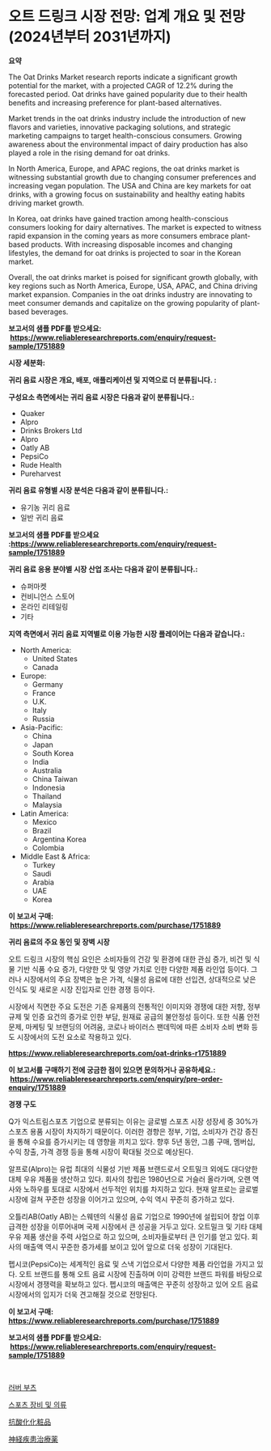 <p><h1>오트 드링크 시장 전망: 업계 개요 및 전망 (2024년부터 2031년까지)</h1></p><p><strong>요약</strong></p>
<p><p>The Oat Drinks Market research reports indicate a significant growth potential for the market, with a projected CAGR of 12.2% during the forecasted period. Oat drinks have gained popularity due to their health benefits and increasing preference for plant-based alternatives. </p><p>Market trends in the oat drinks industry include the introduction of new flavors and varieties, innovative packaging solutions, and strategic marketing campaigns to target health-conscious consumers. Growing awareness about the environmental impact of dairy production has also played a role in the rising demand for oat drinks.</p><p>In North America, Europe, and APAC regions, the oat drinks market is witnessing substantial growth due to changing consumer preferences and increasing vegan population. The USA and China are key markets for oat drinks, with a growing focus on sustainability and healthy eating habits driving market growth.</p><p>In Korea, oat drinks have gained traction among health-conscious consumers looking for dairy alternatives. The market is expected to witness rapid expansion in the coming years as more consumers embrace plant-based products. With increasing disposable incomes and changing lifestyles, the demand for oat drinks is projected to soar in the Korean market.</p><p>Overall, the oat drinks market is poised for significant growth globally, with key regions such as North America, Europe, USA, APAC, and China driving market expansion. Companies in the oat drinks industry are innovating to meet consumer demands and capitalize on the growing popularity of plant-based beverages.</p></p>
<p><strong>보고서의 샘플 PDF를 받으세요: &nbsp;<a href="https://www.reliableresearchreports.com/enquiry/request-sample/1751889">https://www.reliableresearchreports.com/enquiry/request-sample/1751889</a></strong></p>
<p><strong>시장 세분화:</strong></p>
<p><strong> 귀리 음료 시장은 개요, 배포, 애플리케이션 및 지역으로 더 분류됩니다. :</strong></p>
<p><strong>구성요소 측면에서는 귀리 음료 시장은 다음과 같이 분류됩니다.:</strong></p>
<p><ul><li>Quaker</li><li>Alpro</li><li>Drinks Brokers Ltd</li><li>Alpro</li><li>Oatly AB</li><li>PepsiCo</li><li>Rude Health</li><li>Pureharvest</li></ul></p>
<p><strong> 귀리 음료 유형별 시장 분석은 다음과 같이 분류됩니다.:</strong></p>
<p><ul><li>유기농 귀리 음료</li><li>일반 귀리 음료</li></ul></p>
<p><strong>보고서의 샘플 PDF를 받으세요 :<a href="https://www.reliableresearchreports.com/enquiry/request-sample/1751889">https://www.reliableresearchreports.com/enquiry/request-sample/1751889</a></strong></p>
<p><strong> 귀리 음료 응용 분야별 시장 산업 조사는 다음과 같이 분류됩니다.:</strong></p>
<p><ul><li>슈퍼마켓</li><li>컨비니언스 스토어</li><li>온라인 리테일링</li><li>기타</li></ul></p>
<p><strong>지역 측면에서 귀리 음료 지역별로 이용 가능한 시장 플레이어는 다음과 같습니다.:</strong></p>
<p><ul>
    <li>
        North America:
        <ul>
            <li>United States</li>
            <li>Canada</li>
        </ul>
    </li>
    <li>
        Europe:
        <ul>
            <li>Germany</li>
            <li>France</li>
            <li>U.K.</li>
            <li>Italy</li>
            <li>Russia</li>
        </ul>
    </li>
    <li>
        Asia-Pacific:
        <ul>
            <li>China</li>
            <li>Japan</li>
            <li>South Korea</li>
            <li>India</li>
            <li>Australia</li>
            <li>China Taiwan</li>
            <li>Indonesia</li>
            <li>Thailand</li>
            <li>Malaysia</li>
        </ul>
    </li>
    <li>
        Latin America:
        <ul>
            <li>Mexico</li>
            <li>Brazil</li>
            <li>Argentina Korea</li>
            <li>Colombia</li>
        </ul>
    </li>
    <li>
        Middle East & Africa:
        <ul>
            <li>Turkey</li>
            <li>Saudi</li>
            <li>Arabia</li>
            <li>UAE</li>
            <li>Korea</li>
        </ul>
    </li>
    </ul></p>
<p><strong>이 보고서 구매: &nbsp;<a href="https://www.reliableresearchreports.com/purchase/1751889">https://www.reliableresearchreports.com/purchase/1751889</a></strong></p>
<p><strong>귀리 음료의 주요 동인 및 장벽 시장</strong></p>
<p><p>오트 드링크 시장의 핵심 요인은 소비자들의 건강 및 환경에 대한 관심 증가, 비건 및 식물 기반 식품 수요 증가, 다양한 맛 및 영양 가치로 인한 다양한 제품 라인업 등이다. 그러나 시장에서의 주요 장벽은 높은 가격, 식물성 음료에 대한 선입견, 상대적으로 낮은 인식도 및 새로운 시장 진입자로 인한 경쟁 등이다.</p><p>시장에서 직면한 주요 도전은 기존 유제품의 전통적인 이미지와 경쟁에 대한 저항, 정부 규제 및 인증 요건의 증가로 인한 부담, 원재료 공급의 불안정성 등이다. 또한 식품 안전 문제, 마케팅 및 브랜딩의 어려움, 코로나 바이러스 팬데믹에 따른 소비자 소비 변화 등도 시장에서의 도전 요소로 작용하고 있다.</p></p>
<p><strong><a href="https://www.reliableresearchreports.com/oat-drinks-r1751889">https://www.reliableresearchreports.com/oat-drinks-r1751889</a></strong></p>
<p><strong>이 보고서를 구매하기 전에 궁금한 점이 있으면 문의하거나 공유하세요.: &nbsp;<a href="https://www.reliableresearchreports.com/enquiry/pre-order-enquiry/1751889">https://www.reliableresearchreports.com/enquiry/pre-order-enquiry/1751889</a></strong></p>
<p><strong>경쟁 구도</strong></p>
<p><p>Q가 익스트림스포츠 기업으로 분류되는 이유는 글로벌 스포츠 시장 성장세 중 30%가 스포츠 용품 시장이 차지하기 때문이다. 이러한 경향은 정부, 기업, 소비자가 건강 증진을 통해 수요를 증가시키는 데 영향을 끼치고 있다. 향후 5년 동안, 그룹 구매, 멤버십, 수익 창출, 가격 경쟁 등을 통해 시장이 확대될 것으로 예상된다. </p><p>알프로(Alpro)는 유럽 최대의 식물성 기반 제품 브랜드로서 오트밀크 외에도 대다양한 대체 우유 제품을 생산하고 있다. 회사의 창립은 1980년으로 거슬러 올라가며, 오랜 역사와 노하우를 토대로 시장에서 선두적인 위치를 차지하고 있다. 현재 알프로는 글로벌 시장에 걸쳐 꾸준한 성장을 이어가고 있으며, 수익 역시 꾸준히 증가하고 있다.</p><p>오틀리AB(Oatly AB)는 스웨덴의 식물성 음료 기업으로 1990년에 설립되어 창업 이후 급격한 성장을 이루어내며 국제 시장에서 큰 성공을 거두고 있다. 오트밀크 및 기타 대체 우유 제품 생산을 주력 사업으로 하고 있으며, 소비자들로부터 큰 인기를 얻고 있다. 회사의 매출액 역시 꾸준한 증가세를 보이고 있어 앞으로 더욱 성장이 기대된다.</p><p>펩시코(PepsiCo)는 세계적인 음료 및 스낵 기업으로서 다양한 제품 라인업을 가지고 있다. 오트 브랜드를 통해 오트 음료 시장에 진출하며 이미 강력한 브랜드 파워를 바탕으로 시장에서 경쟁력을 확보하고 있다. 펩시코의 매출액은 꾸준히 성장하고 있어 오트 음료 시장에서의 입지가 더욱 견고해질 것으로 전망된다.</p></p>
<p><strong>이 보고서 구매: &nbsp; <a href="https://www.reliableresearchreports.com/purchase/1751889">https://www.reliableresearchreports.com/purchase/1751889</a></strong></p>
<p><strong>보고서의 샘플 PDF를 받으세요: &nbsp;<a href="https://www.reliableresearchreports.com/enquiry/request-sample/1751889">https://www.reliableresearchreports.com/enquiry/request-sample/1751889</a></strong><strong></strong></p>
<p>&nbsp;</p>
<p><p><a href="https://medium.com/@dinty11332244/%EA%B3%A0%EB%AC%B4%EC%9E%A5%ED%99%94-%EC%8B%9C%EC%9E%A5-%EC%8B%9C%EC%9E%A5-cagr-%EC%8B%9C%EC%9E%A5-%EB%8F%99%ED%96%A5-%EB%B0%8F-%EC%84%B1%EC%9E%A5-%EC%A0%84%EB%9E%B5%EC%97%90-%EB%8C%80%ED%95%9C-%ED%86%B5%EC%B0%B0%EB%A0%A5-2504e89fbb81">러버 부츠</a></p><p><a href="https://medium.com/@dinty11332244/%EC%8A%A4%ED%8F%AC%EC%B8%A0-%EC%9E%A5%EB%B9%84-%EB%B0%8F-%EC%9D%98%EB%A5%98-%EC%8B%9C%EC%9E%A5%EC%9D%80-%EC%8B%9C%EC%9E%A5-%EC%A0%90%EC%9C%A0%EC%9C%A8-%EA%B7%9C%EB%AA%A8-%EB%B0%8F-2031%EB%85%84%EA%B9%8C%EC%A7%80-%EC%98%88%EC%83%81%EB%90%9C-%EC%98%88%EC%B8%A1%EC%97%90-%EC%B4%88%EC%A0%90%EC%9D%84-%EB%A7%9E%EC%B6%94%EA%B3%A0-%EC%9E%88%EC%8A%B5%EB%8B%88%EB%8B%A4-a3209610331b">스포츠 장비 및 의류</a></p><p><a href="https://medium.com/@jewelmohr96/%E6%8A%97%E9%85%B8%E5%8C%96%E3%82%B3%E3%82%B9%E3%83%A1%E8%A3%BD%E5%93%81%E5%B8%82%E5%A0%B4%E3%81%AE%E3%83%A1%E3%83%88%E3%83%AA%E3%83%83%E3%82%AF%E3%82%B9-%E5%B8%82%E5%A0%B4%E3%82%B7%E3%82%A7%E3%82%A2-%E3%83%88%E3%83%AC%E3%83%B3%E3%83%89-%E6%88%90%E9%95%B7%E3%83%91%E3%82%BF%E3%83%BC%E3%83%B3%E3%82%92%E8%A7%A3%E8%AA%AD%E3%81%99%E3%82%8B-98b526cf8676">抗酸化化粧品</a></p><p><a href="https://medium.com/@jewelmohr96/%E7%A5%9E%E7%B5%8C%E5%AD%A6%E7%9A%84%E9%9A%9C%E5%AE%B3%E6%B2%BB%E7%99%82%E5%B8%82%E5%A0%B4-%E5%B8%82%E5%A0%B4%E3%82%B7%E3%82%A7%E3%82%A2-%E5%B8%82%E5%A0%B4%E3%83%88%E3%83%AC%E3%83%B3%E3%83%89-%E3%81%8A%E3%82%88%E3%81%B3%E5%B0%86%E6%9D%A5%E3%81%AE%E6%88%90%E9%95%B7%E3%82%92%E6%8E%A2%E3%82%8B-04264ee34a56">神経疾患治療薬</a></p></p>